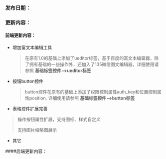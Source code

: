 ### 发布日期：

### 更新内容：

#### 前端更新内容：

* 增加富文本编辑工具
    > 在原有1.0的基础上添加了ueditor标签，基于百度的富文本编辑器，除了拥有基础的一些操作外，还加入了135微信图文编辑器，详细使用请参照   **基础标签控件-->ueditor标签**
* 按钮button控件
    >button控件在原有的基础上添加了权限控制属性auth_key和位置控制属性position,
    详细使用请参照 **基础标签控件-->button标签**
* 表格控件扩展完善
    
> 操作按钮属性扩展，支持图标、样式自定义
>
> 支持图片缩略图展示

* 其它

####后端更新内容：



